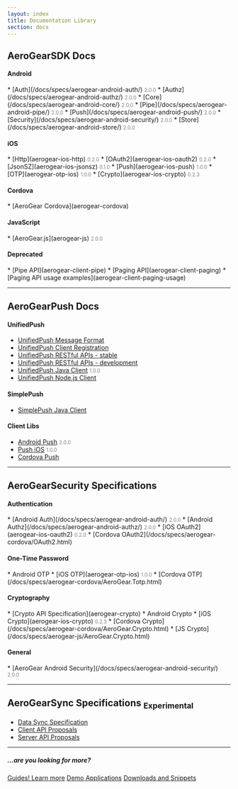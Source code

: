 ```yaml
---
layout: index
title: Documentation Library 
section: docs
---
```


<h2 class="section-header" id="core"><i class="fa fa-rocket"></i> AeroGear<strong>SDK</strong> Docs</h2>

<style>
span.version {
   color: gray;
   font-size: 0.8em;
}
</style>

<h4 id="coreAndroid">Android</h4>
* [Auth](/docs/specs/aerogear-android-auth/) <span class="version">2.0.0</span>
* [Authz](/docs/specs/aerogear-android-authz/) <span class="version">2.0.0</span>
* [Core](/docs/specs/aerogear-android-core/) <span class="version">2.0.0</span>
* [Pipe](/docs/specs/aerogear-android-pipe/) <span class="version">2.0.0</span>
* [Push](/docs/specs/aerogear-android-push/) <span class="version">2.0.0</span>
* [Security](/docs/specs/aerogear-android-security/) <span class="version">2.0.0</span>
* [Store](/docs/specs/aerogear-android-store/) <span class="version">2.0.0</span>

<h4 id="coreIOS">iOS</h4>
* [Http](aerogear-ios-http) <span class="version">0.2.0</span>
* [OAuth2](aerogear-ios-oauth2) <span class="version">0.2.0</span>
* [JsonSZ](aerogear-ios-jsonsz) <span class="version">0.1.0</span>
* [Push](aerogear-ios-push) <span class="version">1.0.0</span>
* [OTP](aerogear-otp-ios) <span class="version">1.0.0</span>
* [Crypto](aerogear-ios-crypto) <span class="version">0.2.3</span>

<h4 id="coreCordova">Cordova</h4>
* [AeroGear Cordova](aerogear-cordova)

<h4 id="coreJs">JavaScript</h4>
* [AeroGear.js](aerogear-js) <span class="version">2.0.0</span>

<h4>Deprecated</h4>
* [Pipe API](aerogear-client-pipe)
* [Paging API](aerogear-client-paging)
* [Paging API usage examples](aerogear-client-paging-usage)

---

<h2 class="section-header" id="push"><i class="fa fa-paper-plane"></i> AeroGear<strong>Push</strong> Docs</h2>

<h4 id="unifiedpush">UnifiedPush</h4>

* [UnifiedPush Message Format](../unifiedpush/push-message-format/)
* [UnifiedPush Client Registration](../unifiedpush/client-registration/)
* [UnifiedPush RESTful APIs - stable](aerogear-unifiedpush-rest-1.0.x/overview-index.html)
* [UnifiedPush RESTful APIs - development](aerogear-unifiedpush-rest/overview-index.html)
* [UnifiedPush Java Client](aerogear-unifiedpush-java-client) <span class="version">1.0.0</span>
* [UnifiedPush Node.js Client](aerogear-unifiedpush-nodejs-client)

<h4>SimplePush</h4>

* [SimplePush Java Client](aerogear-simplepush-java-client)

<h4>Client Libs</h4>

* [Android Push](/docs/specs/aerogear-android-push/) <span class="version">2.0.0</span>
* [Push iOS](aerogear-ios-push) <span class="version">1.0.0</span>
* [Cordova Push](aerogear-cordova/Push.html)

---

<h2 class="section-header" id="security"><i class="fa fa-shield"></i> AeroGear<strong>Security</strong> Specifications</h2>

<h4 id="securityAuthentication">Authentication</h4>
* [Android Auth](/docs/specs/aerogear-android-auth/) <span class="version">2.0.0</span>
* [Android Authz](/docs/specs/aerogear-android-authz/) <span class="version">2.0.0</span>
* [iOS OAuth2](aerogear-ios-oauth2) <span class="version">0.2.0</span>
* [Cordova OAuth2](/docs/specs/aerogear-cordova/OAuth2.html)


<h4 id="securityOTP">One-Time Password</h4>
* Android OTP
* [iOS OTP](aerogear-otp-ios) <span class="version">1.0.0</span>
* [Cordova OTP](/docs/specs/aerogear-cordova/AeroGear.Totp.html)

<h4 id="securityCryptography">Cryptography</h4>
* [Crypto API Specification](aerogear-crypto)
* Android Crypto
* [iOS Crypto](aerogear-ios-crypto) <span class="version">0.2.3</span>
* [Cordova Crypto](/docs/specs/aerogear-cordova/AeroGear.Crypto.html)
* [JS Crypto](/docs/specs/aerogear-js/AeroGear.Crypto.html)

<h4 id="securityGeneral">General</h4>
* [AeroGear Android Security](/docs/specs/aerogear-android-security/) <span class="version">2.0.0</span>

---

<h2 class="section-header" id="sync"><i class="fa fa-refresh"></i> AeroGear<strong>Sync</strong> Specifications <sub><span class="label label-warning">Experimental</span></sub></h2>

* [Data Sync Specification](aerogear-data-sync)
* [Client API Proposals](aerogear-sync-client-api)
* [Server API Proposals](aerogear-sync-server-api)

---

<h5>...are you looking for more?</h5>
<p>
   <a href="/getstarted/guides" class="btn btn-primary"><i class="fa fa-book"></i> Guides! Learn more</a>
   <a href="/getstarted/demos" class="btn btn-primary"><i class="fa fa-cogs"></i> Demo Applications</a>
   <a href="/getstarted/downloads" class="btn btn-primary"><i class="fa fa-download"></i> Downloads and Snippets</a>
</p>